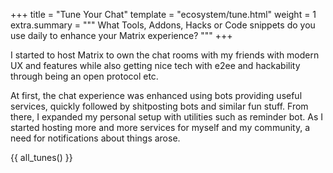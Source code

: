 +++
title = "Tune Your Chat"
template = "ecosystem/tune.html"
weight = 1
extra.summary = """
What Tools, Addons, Hacks or Code snippets do you use daily to enhance your Matrix experience?
"""
+++

I started to host Matrix to own the chat rooms with my friends with modern UX and features while also getting nice tech with e2ee and hackability through being an open protocol etc.

At first, the chat experience was enhanced using bots providing useful services, quickly followed by shitposting bots and similar fun stuff.
From there, I expanded my personal setup with utilities such as reminder bot.
As I started hosting more and more services for myself and my community, a need for notifications about things arose.

{{ all_tunes() }}
